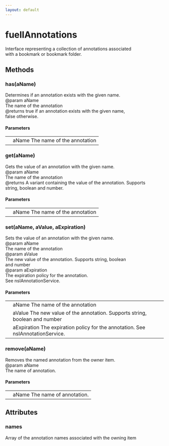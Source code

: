 ```yaml
---
layout: default
---
```


# fuelIAnnotations #
  
Interface representing a collection of annotations associated  
with a bookmark or bookmark folder.  
  

## Methods ##

### has(aName) ###
  
Determines if an annotation exists with the given name.  
@param   aName  
         The name of the annotation  
@returns true if an annotation exists with the given name,  
         false otherwise.  
  

#### Parameters ####

<table>

<tr>
<td></td>
<td>aName  
         The name of the annotation  
</td>
</tr>

</table>

### get(aName) ###
  
Gets the value of an annotation with the given name.  
@param   aName  
         The name of the annotation  
@returns A variant containing the value of the annotation. Supports  
         string, boolean and number.  
  

#### Parameters ####

<table>

<tr>
<td></td>
<td>aName  
         The name of the annotation  
</td>
</tr>

</table>

### set(aName, aValue, aExpiration) ###
  
Sets the value of an annotation with the given name.  
@param   aName  
         The name of the annotation  
@param   aValue  
         The new value of the annotation. Supports string, boolean  
         and number  
@param   aExpiration  
         The expiration policy for the annotation.  
         See nsIAnnotationService.  
  

#### Parameters ####

<table>

<tr>
<td></td>
<td>aName  
         The name of the annotation  
</td>
</tr>

<tr>
<td></td>
<td>aValue  
         The new value of the annotation. Supports string, boolean  
         and number  
</td>
</tr>

<tr>
<td></td>
<td>aExpiration  
         The expiration policy for the annotation.  
         See nsIAnnotationService.  
</td>
</tr>

</table>

### remove(aName) ###
  
Removes the named annotation from the owner item.  
@param   aName  
         The name of annotation.  
  

#### Parameters ####

<table>

<tr>
<td></td>
<td>aName  
         The name of annotation.  
</td>
</tr>

</table>

## Attributes ##

### names ###
  
Array of the annotation names associated with the owning item  
  

